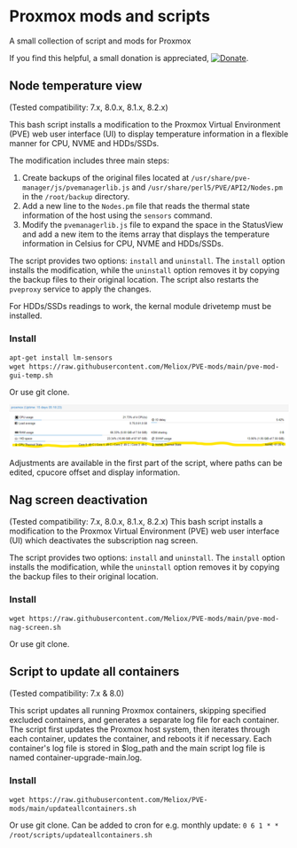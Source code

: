 # Proxmox mods and scripts
A small collection of script and mods for Proxmox

If you find this helpful, a small donation is appreciated, [![Donate](https://www.paypalobjects.com/en_US/i/btn/btn_donate_LG.gif)](https://www.paypal.com/cgi-bin/webscr?cmd=_s-xclick&hosted_button_id=K8XPMSEBERH3W).

## Node temperature view
(Tested compatibility: 7.x, 8.0.x, 8.1.x, 8.2.x)

This bash script installs a modification to the Proxmox Virtual Environment (PVE) web user interface (UI) to display temperature information in a flexible manner for CPU, NVME and HDDs/SSDs.

The modification includes three main steps:

1. Create backups of the original files located at `/usr/share/pve-manager/js/pvemanagerlib.js` and `/usr/share/perl5/PVE/API2/Nodes.pm` in the `/root/backup` directory.
2. Add a new line to the `Nodes.pm` file that reads the thermal state information of the host using the `sensors` command.
3. Modify the `pvemanagerlib.js` file to expand the space in the StatusView and add a new item to the items array that displays the temperature information in Celsius for CPU, NVME and HDDs/SSDs.

The script provides two options: `install` and `uninstall`. The `install` option installs the modification, while the `uninstall` option removes it by copying the backup files to their original location. The script also restarts the `pveproxy` service to apply the changes.

For HDDs/SSDs readings to work, the kernal module drivetemp must be installed.

### Install
```
apt-get install lm-sensors
wget https://raw.githubusercontent.com/Meliox/PVE-mods/main/pve-mod-gui-temp.sh
```
Or use git clone.

![Promxox temp mod](https://github.com/Meliox/PVE-mods/blob/main/pve-mod-temp.png?raw=true)

Adjustments are available in the first part of the script, where paths can be edited, cpucore offset and display information.

## Nag screen deactivation
(Tested compatibility: 7.x, 8.0.x, 8.1.x, 8.2.x)
This bash script installs a modification to the Proxmox Virtual Environment (PVE) web user interface (UI) which deactivates the subscription nag screen.

The script provides two options: `install` and `uninstall`. The `install` option installs the modification, while the `uninstall` option removes it by copying the backup files to their original location.

### Install
```
wget https://raw.githubusercontent.com/Meliox/PVE-mods/main/pve-mod-nag-screen.sh
```
Or use git clone.

## Script to update all containers
(Tested compatibility: 7.x & 8.0)

This script updates all running Proxmox containers, skipping specified excluded containers, and generates a separate log file for each container.
The script first updates the Proxmox host system, then iterates through each container, updates the container, and reboots it if necessary.
Each container's log file is stored in $log_path and the main script log file is named container-upgrade-main.log.

### Install
```
wget https://raw.githubusercontent.com/Meliox/PVE-mods/main/updateallcontainers.sh
```
Or use git clone.
Can be added to cron for e.g. monthly update: ```0 6 1 * * /root/scripts/updateallcontainers.sh```
